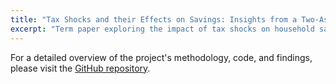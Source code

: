 ```yaml
---
title: "Tax Shocks and their Effects on Savings: Insights from a Two-Asset Life Cycle Model"
excerpt: "Term paper exploring the impact of tax shocks on household savings, using a two-asset life cycle model. This research, grounded in Jeppe Druedahl's methodology for solving non-convex consumption-saving models, investigates the dynamics between liquid and illiquid savings in response to tax changes, employing Python modeling techniques for analysis."
---
```


For a detailed overview of the project's methodology, code, and findings, please visit the [GitHub repository](https://github.com/HansChristianPOLIT/LostInOptimization/tree/main).
